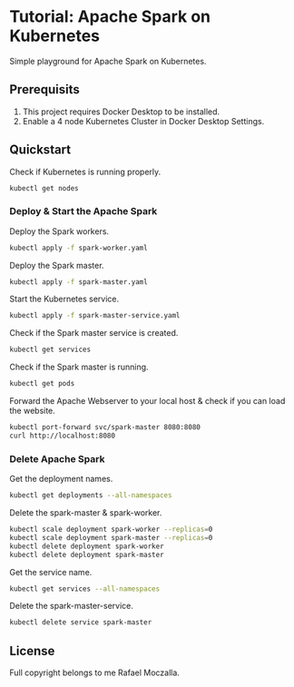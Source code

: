 # Tutorial: Apache Spark on Kubernetes
Simple playground for Apache Spark on Kubernetes.

## Prerequisits
1. This project requires Docker Desktop to be installed.
2. Enable a 4 node Kubernetes Cluster in Docker Desktop Settings.

## Quickstart
Check if Kubernetes is running properly.
```bash
kubectl get nodes
```

### Deploy & Start the Apache Spark
Deploy the Spark workers.
```bash
kubectl apply -f spark-worker.yaml
```
Deploy the Spark master.
```bash
kubectl apply -f spark-master.yaml
```
Start the Kubernetes service.
```bash
kubectl apply -f spark-master-service.yaml
```
Check if the Spark master service is created.
```bash
kubectl get services
```
Check if the Spark master is running.
```bash
kubectl get pods
```

Forward the Apache Webserver to your local host & check if you can load the website.
```bash
kubectl port-forward svc/spark-master 8080:8080
curl http://localhost:8080
```

### Delete Apache Spark
Get the deployment names.
```bash
kubectl get deployments --all-namespaces
```
Delete the spark-master & spark-worker.
```bash
kubectl scale deployment spark-worker --replicas=0
kubectl scale deployment spark-master --replicas=0
kubectl delete deployment spark-worker
kubectl delete deployment spark-master
```

Get the service name.
```bash
kubectl get services --all-namespaces
```
Delete the spark-master-service.
```bash
kubectl delete service spark-master
```

## License
Full copyright belongs to me Rafael Moczalla.
